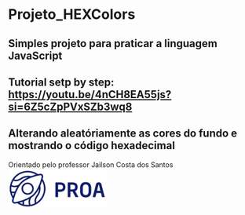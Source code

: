 # Projeto_HEXColors
## Simples projeto para praticar a linguagem JavaScript 
 Tutorial setp by step: https://youtu.be/4nCH8EA55js?si=6Z5cZpPVxSZb3wq8
 ---
 Alterando aleatóriamente as cores do fundo e mostrando o código hexadecimal
 ---
 Orientado pelo professor Jailson Costa dos Santos
<br/>
<img src="logoProa.png" alt="Logo Instituto PROA" width="200px" align="left"/>